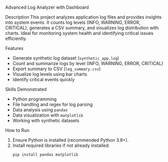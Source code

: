  Advanced Log Analyzer with Dashboard

 Description
This project analyzes application log files and provides insights into system events. It counts log levels (INFO, WARNING, ERROR, CRITICAL), generates a CSV summary, and visualizes log distribution with charts. Ideal for monitoring system health and identifying critical issues efficiently.

 Features
- Generate synthetic log dataset (`synthetic_app.log`)  
- Count and summarize logs by level (INFO, WARNING, ERROR, CRITICAL)  
- Export summary to CSV (`log_summary.csv`)  
- Visualize log levels using bar charts  
- Identify critical events quickly  

 Skills Demonstrated
- Python programming  
- File handling and regex for log parsing  
- Data analysis using `pandas`  
- Data visualization with `matplotlib`  
- Working with synthetic datasets  

 How to Run
1. Ensure Python is installed (recommended Python 3.8+).  
2. Install required libraries if not already installed:
   ```bash
   pip install pandas matplotlib

